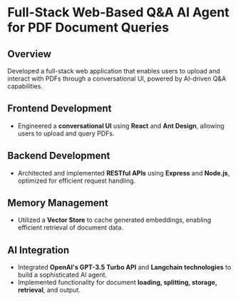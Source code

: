# Full-Stack Web-Based Q&A AI Agent for PDF Document Queries

## Overview
Developed a full-stack web application that enables users to upload and interact with PDFs through a conversational UI, powered by AI-driven Q&A capabilities.

## Frontend Development
- Engineered a **conversational UI** using **React** and **Ant Design**, allowing users to upload and query PDFs.

## Backend Development
- Architected and implemented **RESTful APIs** using **Express** and **Node.js**, optimized for efficient request handling.

## Memory Management
- Utilized a **Vector Store** to cache generated embeddings, enabling efficient retrieval of document data.

## AI Integration
- Integrated **OpenAI's GPT-3.5 Turbo API** and **Langchain technologies** to build a sophisticated AI agent.
- Implemented functionality for document **loading, splitting, storage, retrieval**, and output.

